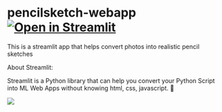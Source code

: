 # pencilsketch-webapp [![Open in Streamlit](https://static.streamlit.io/badges/streamlit_badge_black_white.svg)](https://share.streamlit.io/amrrs/pencilsketch-webapp/main/pencilsketch_webapp.py)

This is a streamlit app that helps convert photos into realistic pencil sketches

About Streamlit:

Streamlit is a Python library that can help you convert your Python Script into ML Web Apps without knowing html, css, javascript. 🏀

![](https://mms.businesswire.com/media/20200616005364/en/798639/23/Streamlit_Logo_%281%29.jpg)
